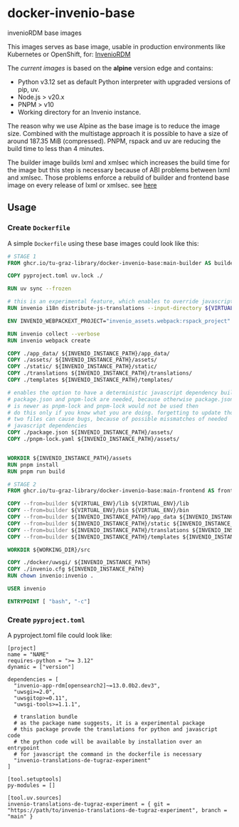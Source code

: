 # docker-invenio-base

invenioRDM base images

This images serves as base image, usable in production environments like Kubernetes or OpenShift, for: [InvenioRDM](https://github.com/inveniosoftware/invenio-app-rdm)


The *current images* is based on the **alpine** version edge and contains:

- Python v3.12 set as default Python interpreter with upgraded versions of pip, uv.
- Node.js > v20.x
- PNPM > v10
- Working directory for an Invenio instance.

The reason why we use Alpine as the base image is to reduce the image size.
Combined with the multistage approach it is possible to have a size of around
187.35 MiB (compressed). PNPM, rspack and uv are reducing the build time to less
than 4 minutes.

The builder image builds lxml and xmlsec which increases the build time for the
image but this step is necessary because of ABI problems between lxml and
xmlsec. Those problems enforce a rebuild of builder and frontend base image on
every release of lxml or xmlsec. see
[here](https://github.com/xmlsec/python-xmlsec/issues/320)

## Usage

### Create ``Dockerfile``

A simple ``Dockerfile`` using these base images could look like this:

```dockerfile
# STAGE 1
FROM ghcr.io/tu-graz-library/docker-invenio-base:main-builder AS builder

COPY pyproject.toml uv.lock ./

RUN uv sync --frozen

# this is an experimental feature, which enables to override javascript translations
RUN invenio i18n distribute-js-translations --input-directory ${VIRTUAL_ENV}/lib/python3.12/site-packages/invenio_translations_de/ui

ENV INVENIO_WEBPACKEXT_PROJECT="invenio_assets.webpack:rspack_project"

RUN invenio collect --verbose
RUN invenio webpack create

COPY ./app_data/ ${INVENIO_INSTANCE_PATH}/app_data/
COPY ./assets/ ${INVENIO_INSTANCE_PATH}/assets/
COPY ./static/ ${INVENIO_INSTANCE_PATH}/static/
COPY ./translations ${INVENIO_INSTANCE_PATH}/translations/
COPY ./templates ${INVENIO_INSTANCE_PATH}/templates/

# enables the option to have a deterministic javascript dependency build
# package.json and pnpm-lock are needed, because otherwise package.json
# is newer as pnpm-lock and pnpm-lock would not be used then
# do this only if you know what you are doing. forgetting to update those
# two files can cause bugs, because of possible missmatches of needed
# javascript dependencies
COPY ./package.json ${INVENIO_INSTANCE_PATH}/assets/
COPY ./pnpm-lock.yaml ${INVENIO_INSTANCE_PATH}/assets/


WORKDIR ${INVENIO_INSTANCE_PATH}/assets
RUN pnpm install
RUN pnpm run build

# STAGE 2
FROM ghcr.io/tu-graz-library/docker-invenio-base:main-frontend AS frontend

COPY --from=builder ${VIRTUAL_ENV}/lib ${VIRTUAL_ENV}/lib
COPY --from=builder ${VIRTUAL_ENV}/bin ${VIRTUAL_ENV}/bin
COPY --from=builder ${INVENIO_INSTANCE_PATH}/app_data ${INVENIO_INSTANCE_PATH}/app_data
COPY --from=builder ${INVENIO_INSTANCE_PATH}/static ${INVENIO_INSTANCE_PATH}/static
COPY --from=builder ${INVENIO_INSTANCE_PATH}/translations ${INVENIO_INSTANCE_PATH}/translations
COPY --from=builder ${INVENIO_INSTANCE_PATH}/templates ${INVENIO_INSTANCE_PATH}/templates

WORKDIR ${WORKING_DIR}/src

COPY ./docker/uwsgi/ ${INVENIO_INSTANCE_PATH}
COPY ./invenio.cfg ${INVENIO_INSTANCE_PATH}
RUN chown invenio:invenio .

USER invenio

ENTRYPOINT [ "bash", "-c"]
```

### Create ``pyproject.toml``

A pyproject.toml file could look like:

```
[project]
name = "NAME"
requires-python = ">= 3.12"
dynamic = ["version"]

dependencies = [
  "invenio-app-rdm[opensearch2]~=13.0.0b2.dev3",
  "uwsgi>=2.0",
  "uwsgitop>=0.11",
  "uwsgi-tools>=1.1.1",

  # translation bundle
  # as the package name suggests, it is a experimental package
  # this package provde the translations for python and javascript code
  # the python code will be available by installation over an entrypoint
  # for javascript the command in the dockerfile is necessary
  "invenio-translations-de-tugraz-experiment"
]

[tool.setuptools]
py-modules = []

[tool.uv.sources]
invenio-translations-de-tugraz-experiment = { git = "https://path/to/invenio-translations-de-tugraz-experiment", branch = "main" }
```
